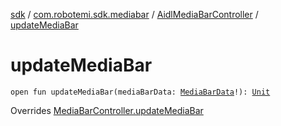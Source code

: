 [sdk](../../index.md) / [com.robotemi.sdk.mediabar](../index.md) / [AidlMediaBarController](index.md) / [updateMediaBar](./update-media-bar.md)

# updateMediaBar

`open fun updateMediaBar(mediaBarData: `[`MediaBarData`](../-media-bar-data/index.md)`!): `[`Unit`](https://kotlinlang.org/api/latest/jvm/stdlib/kotlin/-unit/index.html)

Overrides [MediaBarController.updateMediaBar](../-media-bar-controller/update-media-bar.md)

